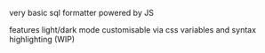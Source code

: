 very basic sql formatter powered by JS

features light/dark mode customisable via css variables and syntax highlighting (WIP)

